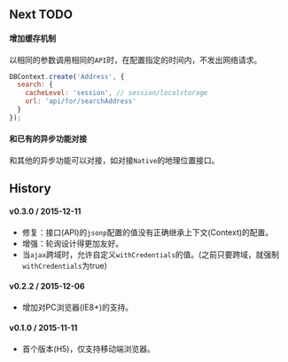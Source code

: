 ## Next TODO

#### 增加缓存机制

以相同的参数调用相同的`API`时，在配置指定的时间内，不发出网络请求。

```js
DBContext.create('Address', {
  search: {
    cacheLevel: 'session', // session/localstorage
    url: 'api/for/searchAddress'
  }
});
```

#### 和已有的异步功能对接

和其他的异步功能可以对接，如对接`Native`的地理位置接口。

## History

#### v0.3.0 / 2015-12-11

* 修复：接口(API)的`jsonp`配置的值没有正确继承上下文(Context)的配置。
* 增强：轮询设计得更加友好。
* 当`ajax`跨域时，允许自定义`withCredentials`的值。(之前只要跨域，就强制`withCredentials`为true)

#### v0.2.2 / 2015-12-06

* 增加对PC浏览器(IE8+)的支持。

#### v0.1.0 / 2015-11-11

* 首个版本(H5)，仅支持移动端浏览器。